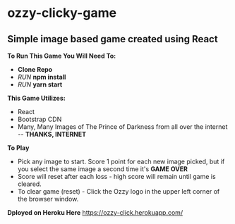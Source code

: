# ozzy-clicky-game
## Simple image based game created using React

**To Run This Game You Will Need To:**
* **Clone Repo**
* *RUN* **npm install**
* *RUN* **yarn start**

**This Game Utilizes:**
* React
* Bootstrap CDN
* Many, Many Images of The Prince of Darkness from all over the internet -- **THANKS, INTERNET**

**To Play**
* Pick any image to start. Score 1 point for each new image picked, but if you select the same image a second time it's **GAME OVER**
* Score will reset after each loss - high score will remain until game is cleared.
* To clear game (reset) - Click the Ozzy logo in the upper left corner of the browser window.

**Dployed on Heroku Here** https://ozzy-click.herokuapp.com/


